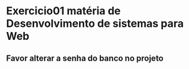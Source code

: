 # Exercicio01 matéria de Desenvolvimento de sistemas para Web

## Favor alterar a senha do banco no projeto
